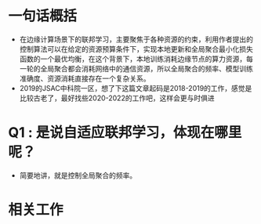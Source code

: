 # 一句话概括
- 在边缘计算场景下的联邦学习，主要聚焦于各种资源的约束，利用作者提出的控制算法可以在给定的资源预算条件下，实现本地更新和全局聚合最小化损失函数的一个最优均衡，在这个背景下，本地训练消耗边缘节点的算力资源，每一轮的全局聚合都会消耗网络中的通信资源，所以全局聚合的频率、模型训练准确度、资源消耗直接存在一个复杂关系。
- 2019的JSAC中科院一区，想了下这篇文章起码是2018-2019的工作，感觉是比较古老了，最好找些2020-2022的工作吧，这样会更与时俱进

# Q1 : 是说自适应联邦学习，体现在哪里呢？
- 简要地讲，就是控制全局聚合的频率。

# 相关工作